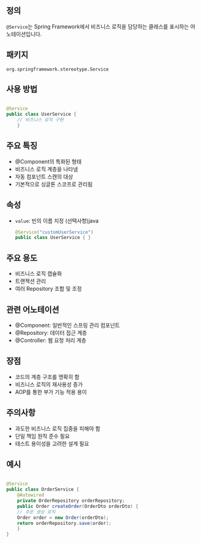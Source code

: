 ## 정의

`@Service`는 Spring Framework에서 비즈니스 로직을 담당하는 클래스를 표시하는 어노테이션입니다.

## 패키지

`org.springframework.stereotype.Service`

## 사용 방법

~~~java

@Service 
public class UserService {     
	// 비즈니스 로직 구현 
	}
~~~
## 주요 특징

- @Component의 특화된 형태
- 비즈니스 로직 계층을 나타냄
- 자동 컴포넌트 스캔의 대상
- 기본적으로 싱글톤 스코프로 관리됨

## 속성

- `value`: 빈의 이름 지정 (선택사항)java
    
    ~~~java
    @Service("customUserService") 
    public class UserService { }
    ~~~

## 주요 용도

- 비즈니스 로직 캡슐화
- 트랜잭션 관리
- 여러 Repository 조합 및 조정

## 관련 어노테이션

- @Component: 일반적인 스프링 관리 컴포넌트
- @Repository: 데이터 접근 계층
- @Controller: 웹 요청 처리 계층

## 장점

- 코드의 계층 구조를 명확히 함
- 비즈니스 로직의 재사용성 증가
- AOP를 통한 부가 기능 적용 용이

## 주의사항

- 과도한 비즈니스 로직 집중을 피해야 함
- 단일 책임 원칙 준수 필요
- 테스트 용이성을 고려한 설계 필요

## 예시

~~~java

@Service 
public class OrderService {     
	@Autowired    
	private OrderRepository orderRepository;     
	public Order createOrder(OrderDto orderDto) {        
	// 주문 생성 로직        
	Order order = new Order(orderDto);        
	return orderRepository.save(order);    
	} 
}
~~~